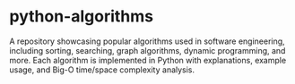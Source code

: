 # python-algorithms
A repository showcasing popular algorithms used in software engineering, including sorting, searching, graph algorithms, dynamic programming, and more. Each algorithm is implemented in Python with explanations, example usage, and Big-O time/space complexity analysis.

